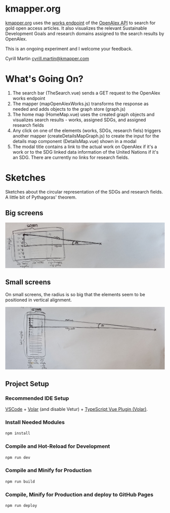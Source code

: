 # kmapper.org

[kmapper.org](https://kmapper.org) uses the [works endpoint](https://docs.openalex.org/api-entities/works) of the [OpenAlex API](https://docs.openalex.org/) to search for gold open access articles.
It also visualizes the relevant Sustainable Development Goals and research domains assigned to the search results by OpenAlex.

This is an ongoing experiment and I welcome your feedback.

Cyrill Martin
cyrill.martin@kmapper.com

# What's Going On?

1. The search bar (TheSearch.vue) sends a GET request to the OpenAlex works endpoint
2. The mapper (mapOpenAlexWorks.js) transforms the response as needed and adds objects to the graph store (graph.js)
3. The home map (HomeMap.vue) uses the created graph objects and visualizes search results - works, assigned SDGs, and assigned research fields
4. Any click on one of the elements (works, SDGs, research fiels) triggers another mapper (createDetailsMapGraph.js) to create the input for the details map component (DetailsMap.vue) shown in a modal
5. The modal title contains a link to the actual work on OpenAlex if it's a work or to the SDG linked data information of the United Nations if it's an SDG. There are currently no links for research fields. 

# Sketches

Sketches about the circular representation of the SDGs and research fields. A little bit of Pythagoras' theorem. 

## Big screens

![desktop](./doc/desktop.jpg)

## Small screens

On small screens, the radius is so big that the elements seem to be positioned in vertical alignment.

![desktop](./doc/mobile.jpg)

## Project Setup

### Recommended IDE Setup

[VSCode](https://code.visualstudio.com/) + [Volar](https://marketplace.visualstudio.com/items?itemName=Vue.volar) (and disable Vetur) + [TypeScript Vue Plugin (Volar)](https://marketplace.visualstudio.com/items?itemName=Vue.vscode-typescript-vue-plugin).

### Install Needed Modules

```sh
npm install
```

### Compile and Hot-Reload for Development

```sh
npm run dev
```

### Compile and Minify for Production

```sh
npm run build
```

### Compile, Minify for Production and deploy to GitHub Pages

```sh
npm run deploy
```